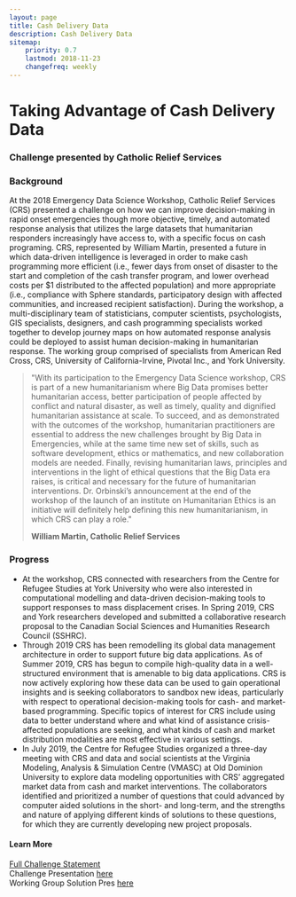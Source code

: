 ```yaml
---
layout: page
title: Cash Delivery Data
description: Cash Delivery Data
sitemap:
    priority: 0.7
    lastmod: 2018-11-23
    changefreq: weekly
---
```

# Taking Advantage of Cash Delivery Data

### Challenge presented by Catholic Relief Services

### Background
At the 2018 Emergency Data Science Workshop, Catholic Relief Services (CRS) presented a challenge on how we can improve decision-making in rapid onset emergencies though more objective, timely, and automated response analysis that utilizes the large datasets that humanitarian responders increasingly have access to, with a specific focus on cash programing. CRS, represented by William Martin, presented a future in which data-driven intelligence is leveraged in order to make cash programming more efficient (i.e., fewer days from onset of disaster to the start and completion of the cash transfer program, and lower overhead costs per $1 distributed to the affected population) and more appropriate (i.e., compliance with Sphere standards, participatory design with affected communities, and increased recipient satisfaction). During the workshop, a multi-disciplinary team of statisticians, computer scientists, psychologists, GIS specialists, designers, and cash programming specialists worked together to develop journey maps on how automated response analysis could be deployed to assist human decision-making in humanitarian response. The working group comprised of specialists from American Red Cross, CRS, University of California-Irvine, Pivotal Inc., and York University. 

<blockquote>"With its participation to the Emergency Data Science workshop, CRS is part of a new humanitarianism where Big Data promises better humanitarian access, better participation of people affected by conflict and natural disaster, as well as timely, quality and dignified humanitarian assistance at scale. To succeed, and as demonstrated with the outcomes of the workshop, humanitarian practitioners are essential to address the new challenges brought by Big Data in Emergencies, while at the same time new set of skills, such as software development, ethics or mathematics, and new collaboration models are needed. Finally, revising humanitarian laws, principles and interventions in the light of ethical questions that the Big Data era raises, is critical and necessary for the future of humanitarian interventions.  Dr. Orbinski’s announcement at the end of the workshop of the launch of an institute on Humanitarian Ethics is an initiative will definitely help defining this new humanitarianism, in which CRS can play a role."<br>

<strong>William Martin, Catholic Relief Services</strong></blockquote>

### Progress
- At the workshop, CRS connected with researchers from the Centre for Refugee Studies at York University who were also interested in computational modelling and data-driven decision-making tools to support responses to mass displacement crises. In Spring 2019, CRS and York researchers developed and submitted a collaborative research proposal to the Canadian Social Sciences and Humanities Research Council (SSHRC). 
- Through 2019 CRS has been remodelling its global data management architecture in order to support future big data applications. As of Summer 2019, CRS has begun to compile high-quality data in a well-structured environment that is amenable to big data applications. CRS is now actively exploring how these data can be used to gain operational insights and is seeking collaborators to sandbox new ideas, particularly with respect to operational decision-making tools for cash- and market-based programming. Specific topics of interest for CRS include using data to better understand where and what kind of assistance crisis-affected populations are seeking, and what kinds of cash and market distribution modalities are most effective in various settings. 
- In July 2019, the Centre for Refugee Studies organized a three-day meeting with CRS and data and social scientists at the Virginia Modeling, Analysis & Simulation Centre (VMASC) at Old Dominion University to explore data modeling opportunities with CRS’ aggregated market data from cash and market interventions. The collaborators identified and prioritized a number of questions that could advanced by computer aided solutions in the short- and long-term, and the strengths and nature of applying different kinds of solutions to these questions, for which they are currently developing new project proposals. 

#### Learn More
<a href="{{ site.baseurl }}/cash-challenge-statement/">Full Challenge Statement</a><br>
Challenge Presentation [here](https://www.slideshare.net/dighr/challenge-1-big-data-and-cash)<br>
Working Group Solution Pres [here](https://www.slideshare.net/dighr/challenge-1-cash-big-data-working-group-solution)
